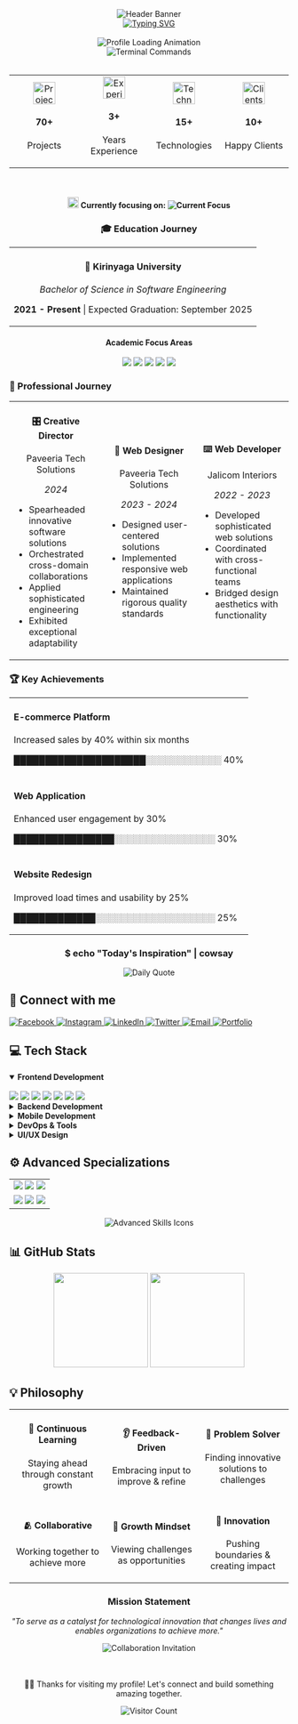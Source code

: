 <!-- Header Banner -->
<div align="center">
    <img src="https://capsule-render.vercel.app/api?type=waving&color=0FCCCE&height=100&section=header&text=SIMON%20WACHIRA&fontSize=40&fontColor=FFFFFF" alt="Header Banner">
  </div>
  
  <!-- Animated Typing Name -->
  <div align="center">
    <a href="https://git.io/typing-svg">
      <img src="https://readme-typing-svg.demolab.com?font=Fira+Code&size=25&pause=1000&color=84C2C0&center=true&vCenter=true&width=435&height=25&lines=Welcome+to+My+Profile!;Hello+there!;My+name+is+Simon+Wachira" alt="Typing SVG">
    </a>
  </div>
  
  <br>
  
  <!-- About Me -->
  <div align="center">
    <img src="https://readme-typing-svg.herokuapp.com?font=JetBrains+Mono&size=24&duration=2000&pause=500&color=0FCCCE&center=true&vCenter=true&width=500&lines=~/simon/about.me;Loading+profile+data...;Initialization+complete!" alt="Profile Loading Animation">
    <div align="center">
      <img src="https://readme-typing-svg.herokuapp.com?font=JetBrains+Mono&size=22&duration=4000&pause=500&color=0FCCCE&center=true&vCenter=true&width=900&lines=%24+whoami;Passionate+software+engineer+crafting+clean+%26+efficient+code;%24+cat+about.me;A+Specialist+with+experience+in+frontend%2C+backend%2C+mobile+apps;%24+./expertise.sh" alt="Terminal Commands">
    </div>
  </div>
  
  <br>
  
  <!-- Quick Stats -->
  <div align="center">
    <table align="center" width="100%" border="0" cellspacing="0" cellpadding="0">
      <tr>
        <td align="center" width="25%">
          <img src="https://raw.githubusercontent.com/Tarikul-Islam-Anik/Animated-Fluent-Emojis/master/Emojis/Objects/Laptop.png" width="40" height="40" alt="Projects">
          <h4>70+</h4>
          <p>Projects</p>
        </td>
        <td align="center" width="25%">
          <img src="https://raw.githubusercontent.com/Tarikul-Islam-Anik/Animated-Fluent-Emojis/master/Emojis/Hand%20gestures/Victory%20Hand.png" width="40" height="40" alt="Experience">
          <h4>3+</h4>
          <p>Years Experience</p>
        </td>
        <td align="center" width="25%">
          <img src="https://raw.githubusercontent.com/Tarikul-Islam-Anik/Animated-Fluent-Emojis/master/Emojis/Objects/Bookmark%20Tabs.png" width="40" height="40" alt="Technologies">
          <h4>15+</h4>
          <p>Technologies</p>
        </td>
        <td align="center" width="25%">
          <img src="https://raw.githubusercontent.com/Tarikul-Islam-Anik/Animated-Fluent-Emojis/master/Emojis/Hand%20gestures/Handshake.png" width="40" height="40" alt="Clients">
          <h4>10+</h4>
          <p>Happy Clients</p>
        </td>
      </tr>
    </table>
  </div>
  
  <br>
  
  <!-- Current Focus -->
  <div align="center">
    <h4>
      <img src="https://raw.githubusercontent.com/Tarikul-Islam-Anik/Animated-Fluent-Emojis/master/Emojis/Objects/Magnifying%20Glass%20Tilted%20Right.png" width="20" height="20" alt="Current Focus">
      <b>Currently focusing on:</b>
      <img src="https://readme-typing-svg.herokuapp.com?font=Fira+Code&size=14&duration=3000&pause=1000&color=0FCCCE&center=true&vCenter=true&width=250&lines=Cloud+Architecture;React+Native+Development;UI%2FUX+Design;Machine+Learning" alt="Current Focus">
    </h4>
  </div>
  
  <!-- Education Section with Timeline -->
  <h3 align="center">🎓 Education Journey</h3>
  
  <div align="center">
    <table>
      <tr>
        <td>
          <div align="center">
            <h4>🏫 Kirinyaga University</h4>
            <p><i>Bachelor of Science in Software Engineering</i></p>
            <p><b>2021 - Present</b> | Expected Graduation: September 2025</p>
          </div>
        </td>
      </tr>
    </table>
  </div>
  
  <div align="center">
    <h4>Academic Focus Areas</h4>
    <img src="https://img.shields.io/badge/Algorithms-0FCCCE?style=for-the-badge&logoColor=white" />
    <img src="https://img.shields.io/badge/Data_Structures-0FCCCE?style=for-the-badge&logoColor=white" />
    <img src="https://img.shields.io/badge/Dev_Methodologies-0FCCCE?style=for-the-badge&logoColor=white" />
    <img src="https://img.shields.io/badge/Cloud_Computing-0FCCCE?style=for-the-badge&logoColor=white" />
    <img src="https://img.shields.io/badge/System_Architecture-0FCCCE?style=for-the-badge&logoColor=white" />
  </div>
  
  <!-- Experience Timeline with Cards -->
  <h3>💼 Professional Journey</h3>
  
  <div align="center">
    <!-- Timeline style with cards -->
    <table>
      <tr>
        <td align="center" width="33%">
          <h4>🎛️ Creative Director</h4>
          <p>Paveeria Tech Solutions</p>
          <p><i>2024</i></p>
          <ul align="left">
            <li>Spearheaded innovative software solutions</li>
            <li>Orchestrated cross-domain collaborations</li>
            <li>Applied sophisticated engineering</li>
            <li>Exhibited exceptional adaptability</li>
          </ul>
        </td>
        <td align="center" width="33%">
          <h4>🎨 Web Designer</h4>
          <p>Paveeria Tech Solutions</p>
          <p><i>2023 - 2024</i></p>
          <ul align="left">
            <li>Designed user-centered solutions</li>
            <li>Implemented responsive web applications</li>
            <li>Maintained rigorous quality standards</li>
          </ul>
        </td>
        <td align="center" width="33%">
          <h4>⌨️ Web Developer</h4>
          <p>Jalicom Interiors</p>
          <p><i>2022 - 2023</i></p>
          <ul align="left">
            <li>Developed sophisticated web solutions</li>
            <li>Coordinated with cross-functional teams</li>
            <li>Bridged design aesthetics with functionality</li>
          </ul>
        </td>
      </tr>
    </table>
  </div>
  
  <!-- Key Achievements with Text-Based Progress -->
  <h3>🏆 Key Achievements</h3>
  
  <table>
    <tr>
      <td>
        <div>
          <h4>E-commerce Platform</h4>
          <p>Increased sales by 40% within six months</p>
          <p>█████████████████████░░░░░░░░░░░░ 40%</p>
        </div>
      </td>
    </tr>
    <tr>
      <td>
        <div>
          <h4>Web Application</h4>
          <p>Enhanced user engagement by 30%</p>
          <p>████████████████░░░░░░░░░░░░░░░░ 30%</p>
        </div>
      </td>
    </tr>
    <tr>
      <td>
        <div>
          <h4>Website Redesign</h4>
          <p>Improved load times and usability by 25%</p>
          <p>█████████████░░░░░░░░░░░░░░░░░░░ 25%</p>
        </div>
      </td>
    </tr>
  </table>
  
  <!-- Daily Quote with Terminal Style -->
  <div align="center">
    <h3>$ echo "Today's Inspiration" | cowsay</h3>
    <img src="https://quotes-github-readme.vercel.app/api?type=horizontal&theme=tokyonight" alt="Daily Quote">
  </div>
  
  <!-- Connect Block with Teal Terminal Style -->
  <h2>📡 Connect with me</h2>
  
  <div align="left">
    <a href="https://www.facebook.com/profile.php?id=100071584461977">
      <img src="https://img.shields.io/badge/Facebook-0FCCCE?style=for-the-badge&logo=facebook&logoColor=white" alt="Facebook">
    </a>
    <a href="https://instagram.com/its__wachira">
      <img src="https://img.shields.io/badge/Instagram-0FCCCE?style=for-the-badge&logo=instagram&logoColor=white" alt="Instagram">
    </a>
    <a href="https://www.linkedin.com/in/simon-wachira-680b88268">
      <img src="https://img.shields.io/badge/LinkedIn-0FCCCE?style=for-the-badge&logo=linkedin&logoColor=white" alt="LinkedIn">
    </a>
    <a href="https://twitter.com/@_its_wachira">
      <img src="https://img.shields.io/badge/Twitter-0FCCCE?style=for-the-badge&logo=twitter&logoColor=white" alt="Twitter">
    </a>
    <a href="mailto:simonwachira7318@gmail.com">
      <img src="https://img.shields.io/badge/Email-0FCCCE?style=for-the-badge&logo=gmail&logoColor=white" alt="Email">
    </a>
    <a href="https://itswachira.netlify.app/">
      <img src="https://img.shields.io/badge/Portfolio-0FCCCE?style=for-the-badge&logo=Safari&logoColor=white" alt="Portfolio">
    </a>
  </div>
  
  <!-- Tech Stack with Neon Icons -->
  <h2>💻 Tech Stack</h2>
  
  <details open>
  <summary><b>Frontend Development</b></summary>
  <br>
  <div align="left">
    <img src="https://img.shields.io/badge/React-0FCCCE?style=for-the-badge&logo=react&logoColor=black" />
    <img src="https://img.shields.io/badge/Next.js-0FCCCE?style=for-the-badge&logo=next.js&logoColor=black" />
    <img src="https://img.shields.io/badge/TypeScript-0FCCCE?style=for-the-badge&logo=typescript&logoColor=black" />
    <img src="https://img.shields.io/badge/JavaScript-0FCCCE?style=for-the-badge&logo=javascript&logoColor=black" />
    <img src="https://img.shields.io/badge/HTML5-0FCCCE?style=for-the-badge&logo=html5&logoColor=black" />
    <img src="https://img.shields.io/badge/CSS3-0FCCCE?style=for-the-badge&logo=css3&logoColor=black" />
    <img src="https://img.shields.io/badge/Tailwind_CSS-0FCCCE?style=for-the-badge&logo=tailwind-css&logoColor=black" />
  </div>
  </details>
  
  <details>
  <summary><b>Backend Development</b></summary>
  <br>
  <div align="left">
    <img src="https://img.shields.io/badge/Python-0FCCCE?style=for-the-badge&logo=python&logoColor=black" />
    <img src="https://img.shields.io/badge/Node.js-0FCCCE?style=for-the-badge&logo=node.js&logoColor=black" />
    <img src="https://img.shields.io/badge/PHP-0FCCCE?style=for-the-badge&logo=php&logoColor=black" />
    <img src="https://img.shields.io/badge/C%23-0FCCCE?style=for-the-badge&logo=c-sharp&logoColor=black" />
    <img src="https://img.shields.io/badge/Java-0FCCCE?style=for-the-badge&logo=java&logoColor=black" />
    <img src="https://img.shields.io/badge/Ruby-0FCCCE?style=for-the-badge&logo=ruby&logoColor=black" />
    <img src="https://img.shields.io/badge/Go-0FCCCE?style=for-the-badge&logo=go&logoColor=black" />
    <img src="https://img.shields.io/badge/MySQL-0FCCCE?style=for-the-badge&logo=mysql&logoColor=black" />
  </div>
  </details>
  
  <details>
  <summary><b>Mobile Development</b></summary>
  <br>
  <div align="left">
    <img src="https://img.shields.io/badge/React_Native-0FCCCE?style=for-the-badge&logo=react&logoColor=black" />
    <img src="https://img.shields.io/badge/Flutter-0FCCCE?style=for-the-badge&logo=flutter&logoColor=black" />
  </div>
  </details>
  
  <details>
  <summary><b>DevOps & Tools</b></summary>
  <br>
  <div align="left">
    <img src="https://img.shields.io/badge/Docker-0FCCCE?style=for-the-badge&logo=docker&logoColor=black" />
    <img src="https://img.shields.io/badge/Kubernetes-0FCCCE?style=for-the-badge&logo=kubernetes&logoColor=black" />
    <img src="https://img.shields.io/badge/Git-0FCCCE?style=for-the-badge&logo=git&logoColor=black" />
    <img src="https://img.shields.io/badge/GitHub-0FCCCE?style=for-the-badge&logo=github&logoColor=black" />
    <img src="https://img.shields.io/badge/CI/CD-0FCCCE?style=for-the-badge&logo=github-actions&logoColor=black" />
  </div>
  </details>
  
  <details>
  <summary><b>UI/UX Design</b></summary>
  <br>
  <div align="left">
    <img src="https://img.shields.io/badge/Figma-0FCCCE?style=for-the-badge&logo=figma&logoColor=black" />
    <img src="https://img.shields.io/badge/Canva-0FCCCE?style=for-the-badge&logo=canva&logoColor=black" />
    <img src="https://img.shields.io/badge/Adobe_Photoshop-0FCCCE?style=for-the-badge&logo=adobe-photoshop&logoColor=black" />
  </div>
  </details>
  
  <!-- Advanced Skills with Hexagonal Grid -->
  <h2>⚙️ Advanced Specializations</h2>
  
  <div align="center">
    <table>
      <tr>
        <td>
          <div align="center">
            <img src="https://img.shields.io/badge/Microservices-0FCCCE?style=for-the-badge&logo=microservices&logoColor=white" />
            <img src="https://img.shields.io/badge/Cloud_Computing-0FCCCE?style=for-the-badge&logo=icloud&logoColor=white" />
            <img src="https://img.shields.io/badge/Agile_Methods-0FCCCE?style=for-the-badge&logo=agile&logoColor=white" />
          </div>
        </td>
      </tr>
      <tr>
        <td>
          <div align="center">
            <img src="https://img.shields.io/badge/CI/CD_Pipelines-0FCCCE?style=for-the-badge&logo=github-actions&logoColor=white" />
            <img src="https://img.shields.io/badge/Backend_Architecture-0FCCCE?style=for-the-badge&logo=backend&logoColor=white" />
            <img src="https://img.shields.io/badge/Performance_Optimization-0FCCCE?style=for-the-badge&logo=performance&logoColor=white" />
          </div>
        </td>
      </tr>
    </table>
  </div>
  
  <div align="center">
    <img src="https://skillicons.dev/icons?i=kubernetes,docker,aws,gcp,azure,nginx&theme=light" alt="Advanced Skills Icons" />
  </div>
  
  <!-- GitHub Stats with Teal Theme -->
  <h2>📊 GitHub Stats</h2>
  
  <div align="center">
    <img src="https://github-readme-stats.vercel.app/api?username=Simonwachira7318&show_icons=true&theme=tokyonight&hide_border=true&title_color=0FCCCE&icon_color=0FCCCE&text_color=FFFFFF&bg_color=0D1117" height="170px"/>
    <img src="https://github-readme-streak-stats.herokuapp.com/?user=Simonwachira7318&theme=tokyonight&hide_border=true&background=0D1117&stroke=0FCCCE&ring=0FCCCE&fire=0FCCCE&currStreakNum=FFFFFF&sideNums=0FCCCE&currStreakLabel=0FCCCE&sideLabels=0FCCCE&dates=FFFFFF" height="170px"/>
  </div>
  
  <!-- Philosophy with Visual Elements -->
  <h2>💡 Philosophy</h2>
  
  <div align="center">
    <table>
      <tr>
        <td align="center">
          <h4>🧠 Continuous Learning</h4>
          <p>Staying ahead through constant growth</p>
        </td>
        <td align="center">
          <h4>👂 Feedback-Driven</h4>
          <p>Embracing input to improve & refine</p>
        </td>
        <td align="center">
          <h4>🧩 Problem Solver</h4>
          <p>Finding innovative solutions to challenges</p>
        </td>
      </tr>
      <tr>
        <td align="center">
          <h4>🫂 Collaborative</h4>
          <p>Working together to achieve more</p>
        </td>
        <td align="center">
          <h4>💪 Growth Mindset</h4>
          <p>Viewing challenges as opportunities</p>
        </td>
        <td align="center">
          <h4>🚀 Innovation</h4>
          <p>Pushing boundaries & creating impact</p>
        </td>
      </tr>
    </table>
  </div>
  
  <div align="center">
    <h3>Mission Statement</h3>
    <p><i>"To serve as a catalyst for technological innovation that changes lives and enables organizations to achieve more."</i></p>
    <img src="https://readme-typing-svg.herokuapp.com?font=JetBrains+Mono&size=18&duration=3000&pause=1000&color=0FCCCE&center=true&vCenter=true&width=600&lines=Let's+collaborate+and+build+something+amazing+together!" alt="Collaboration Invitation">
  </div>


  <br>
  <br>
  <!-- Footer with Animation -->
  <div align="center">
    <p>👨‍💻 Thanks for visiting my profile! Let's connect and build something amazing together.</p>
  </div>
<!-- Visitor Count -->
<div align="center">
  <img src="https://profile-counter.glitch.me/Simonwachira7318/count.svg" alt="Visitor Count">
</div>
